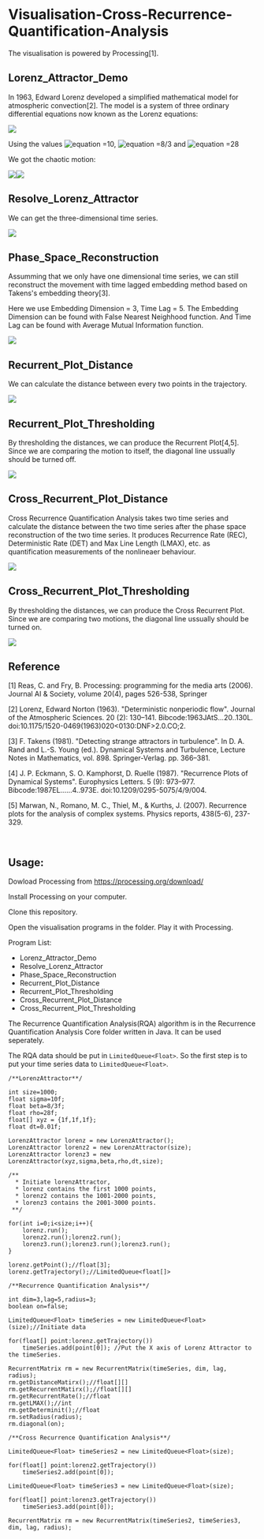 # Visualisation-Cross-Recurrence-Quantification-Analysis

The visualisation is powered by Processing[1].

## Lorenz_Attractor_Demo

In 1963, Edward Lorenz developed a simplified mathematical model for atmospheric convection[2]. The model is a system of three ordinary differential equations now known as the Lorenz equations:

![](Lorenz_Attractor_Equation.svg)

Using the values ![equation](http://www.sciweavers.org/tex2img.php?eq=\sigma&bc=White&fc=Black&im=jpg&fs=12&ff=arev&edit=) =10, ![equation](http://www.sciweavers.org/tex2img.php?eq=\beta&bc=White&fc=Black&im=jpg&fs=12&ff=arev&edit=) =8/3 and ![equation](http://www.sciweavers.org/tex2img.php?eq=\rho&bc=White&fc=Black&im=jpg&fs=12&ff=arev&edit=) =28

We got the chaotic motion:

![](Lorenz_Attractor_Point.gif)![](Lorenz_Attractor_Trajectory.gif)

## Resolve_Lorenz_Attractor

We can get the three-dimensional time series.

![](Resolve_Lorenz_Attractor.gif)

## Phase_Space_Reconstruction

Assumming that we only have one dimensional time series, we can still reconstruct the movement with time lagged embedding method based on Takens's embedding theory[3].

Here we use Embedding Dimension = 3, Time Lag = 5. The Embedding Dimension can be found with False Nearest Neighhood function. And Time Lag can be found with Average Mutual Information function.

![](Phase_Space_Reconstruct.gif)

## Recurrent_Plot_Distance

We can calculate the distance between every two points in the trajectory. 

![](Recurrent_Plot_Distance.gif)

## Recurrent_Plot_Thresholding

By thresholding the distances, we can produce the Recurrent Plot[4,5]. Since we are comparing the motion to itself, the diagonal line ussually should be turned off.

![](Recurrent_Plot_Thresholding.gif)

## Cross_Recurrent_Plot_Distance

Cross Recurrence Quantification Analysis takes two time series and calculate the distance between the two time series after the phase space reconstruction of the two time series. It produces Recurrence Rate (REC), Deterministic Rate (DET) and Max Line Length (LMAX), etc. as quantification measurements of the nonlineaer behaviour.

![](Cross_Recurrent_Plot_Distance.gif)

## Cross_Recurrent_Plot_Thresholding

By thresholding the distances, we can produce the Cross Recurrent Plot. Since we are comparing two motions, the diagonal line ussually should be turned on.

![](Cross_Recurrent_Plot_Thresholding.gif)

## Reference

[1] Reas, C. and Fry, B. Processing: programming for the media arts (2006). Journal AI & Society, volume 20(4), pages 526-538, Springer

[2] Lorenz, Edward Norton (1963). "Deterministic nonperiodic flow". Journal of the Atmospheric Sciences. 20 (2): 130–141. Bibcode:1963JAtS...20..130L. doi:10.1175/1520-0469(1963)020<0130:DNF>2.0.CO;2.

[3] F. Takens (1981). "Detecting strange attractors in turbulence". In D. A. Rand and L.-S. Young (ed.). Dynamical Systems and Turbulence, Lecture Notes in Mathematics, vol. 898. Springer-Verlag. pp. 366–381.

[4] J. P. Eckmann, S. O. Kamphorst, D. Ruelle (1987). "Recurrence Plots of Dynamical Systems". Europhysics Letters. 5 (9): 973–977. Bibcode:1987EL......4..973E. doi:10.1209/0295-5075/4/9/004.

[5] Marwan, N., Romano, M. C., Thiel, M., & Kurths, J. (2007). Recurrence plots for the analysis of complex systems. Physics reports, 438(5-6), 237-329.

<br>

## Usage:

Dowload Processing from https://processing.org/download/

Install Processing on your computer.

Clone this repository.

Open the visualisation programs in the folder. Play it with Processing.

Program List:
* Lorenz_Attractor_Demo
* Resolve_Lorenz_Attractor
* Phase_Space_Reconstruction
* Recurrent_Plot_Distance
* Recurrent_Plot_Thresholding
* Cross_Recurrent_Plot_Distance
* Cross_Recurrent_Plot_Thresholding

The Recurrence Quantification Analysis(RQA) algorithm is in the Recurrence Quantification Analysis Core folder written in Java. It can be used seperately.

The RQA data should be put in ``LimitedQueue<Float>``. So the first step is to put your time series data to ``LimitedQueue<Float>``.

~~~~
/**LorenzAttractor**/

int size=1000;
float sigma=10f;
float beta=8/3f;
float rho=28f;
float[] xyz = {1f,1f,1f};
float dt=0.01f;

LorenzAttractor lorenz = new LorenzAttractor();
LorenzAttractor lorenz2 = new LorenzAttractor(size);
LorenzAttractor lorenz3 = new LorenzAttractor(xyz,sigma,beta,rho,dt,size);

/**
  * Initiate lorenzAttractor, 
  * lorenz contains the first 1000 points, 
  * lorenz2 contains the 1001-2000 points, 
  * lorenz3 contains the 2001-3000 points.
 **/

for(int i=0;i<size;i++){
    lorenz.run();
    lorenz2.run();lorenz2.run();
    lorenz3.run();lorenz3.run();lorenz3.run();
}

lorenz.getPoint();//float[3];
lorenz.getTrajectory();//LimitedQueue<float[]>

/**Recurrence Quantification Analysis**/

int dim=3,lag=5,radius=3;
boolean on=false;

LimitedQueue<Float> timeSeries = new LimitedQueue<Float>(size);//Initiate data

for(float[] point:lorenz.getTrajectory())
    timeSeries.add(point[0]); //Put the X axis of Lorenz Attractor to the timeSeries.

RecurrentMatrix rm = new RecurrentMatrix(timeSeries, dim, lag, radius);
rm.getDistanceMatirx();//float[][]
rm.getRecurrentMatirx();//float[][]
rm.getRecurrentRate();//float
rm.getLMAX();//int
rm.getDeterminit();//float
rm.setRadius(radius);
rm.diagonal(on);

/**Cross Recurrence Quantification Analysis**/

LimitedQueue<Float> timeSeries2 = new LimitedQueue<Float>(size);

for(float[] point:lorenz2.getTrajectory())
    timeSeries2.add(point[0]);

LimitedQueue<Float> timeSeries3 = new LimitedQueue<Float>(size);

for(float[] point:lorenz3.getTrajectory())
    timeSeries3.add(point[0]);

RecurrentMatrix rm = new RecurrentMatrix(timeSeries2, timeSeries3, dim, lag, radius);
~~~~
